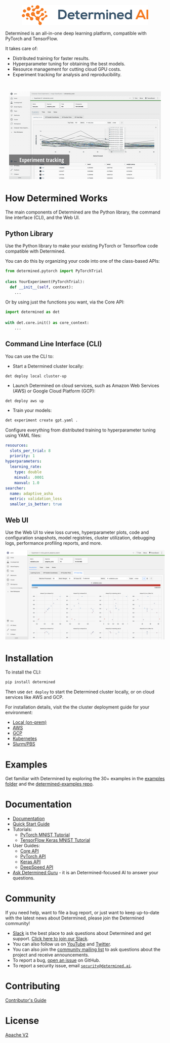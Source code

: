 <p align="center"><img width="400" src="determined-logo.svg" alt="Determined AI Logo"></p>

Determined is an all-in-one deep learning platform, compatible with PyTorch and TensorFlow.

It takes care of:

- Distributed training for faster results.
- Hyperparameter tuning for obtaining the best models.
- Resource management for cutting cloud GPU costs.
- Experiment tracking for analysis and reproducibility.

<br/>

<p align="center">
<img alt="Features gif" src="./docs/assets/readme_images/features.gif">
</p>

# How Determined Works

The main components of Determined are the Python library, the command line interface (CLI), and the Web UI.

## Python Library

Use the Python library to make your existing PyTorch or Tensorflow code compatible with Determined.

You can do this by organizing your code into one of the class-based APIs:

```python
from determined.pytorch import PyTorchTrial

class YourExperiment(PyTorchTrial):
  def __init__(self, context):
    ...
```

Or by using just the functions you want, via the Core API:

```python
import determined as det

with det.core.init() as core_context:
    ...
```

## Command Line Interface (CLI)

You can use the CLI to:

- Start a Determined cluster locally:

```
det deploy local cluster-up
```

- Launch Determined on cloud services, such as Amazon Web Services (AWS) or Google Cloud Platform (GCP):

```
det deploy aws up
```

- Train your models:

```bash
det experiment create gpt.yaml .
```

Configure everything from distributed training to hyperparameter tuning using YAML files:

```yaml
resources:
  slots_per_trial: 8
  priority: 1
hyperparameters:
  learning_rate:
    type: double
    minval: .0001
    maxval: 1.0
searcher:
  name: adaptive_asha
  metric: validation_loss
  smaller_is_better: true
```

## Web UI

Use the Web UI to view loss curves, hyperparameter plots, code and configuration snapshots, model registries, cluster utilization, debugging logs, performance profiling reports, and more.

![Web UI](docs/assets/readme_images/webui.png)

# Installation

To install the CLI:

```bash
pip install determined
```

Then use `det deploy` to start the Determined cluster locally, or on cloud services like AWS and GCP.

For installation details, visit the the cluster deployment guide for your environment:

- [Local (on-prem)](https://docs.determined.ai/latest/setup-cluster/deploy-cluster/on-prem/overview.html)
- [AWS](https://docs.determined.ai/latest/setup-cluster/deploy-cluster/aws/overview.html)
- [GCP](https://docs.determined.ai/latest/setup-cluster/deploy-cluster/gcp/overview.html)
- [Kubernetes](https://docs.determined.ai/latest/setup-cluster/deploy-cluster/k8s/overview.html)
- [Slurm/PBS](https://docs.determined.ai/latest/setup-cluster/deploy-cluster/slurm/overview.html)

# Examples
Get familiar with Determined by exploring the 30+ examples in the [examples folder](https://github.com/determined-ai/determined/tree/main/examples) and the [determined-examples repo](https://github.com/determined-ai/determined-examples).

# Documentation

- [Documentation](https://docs.determined.ai)
- [Quick Start Guide](https://docs.determined.ai/latest/getting-started.html)
- Tutorials:
  - [PyTorch MNIST Tutorial](https://docs.determined.ai/latest/tutorials/pytorch-mnist-tutorial.html)
  - [TensorFlow Keras MNIST Tutorial](https://docs.determined.ai/latest/tutorials/tf-mnist-tutorial.html)
- User Guides:
  - [Core API](https://docs.determined.ai/latest/model-dev-guide/apis-howto/api-core-ug.html)
  - [PyTorch API](https://docs.determined.ai/latest/model-dev-guide/apis-howto/api-pytorch-ug.html)
  - [Keras API](https://docs.determined.ai/latest/model-dev-guide/apis-howto/api-keras-ug.html)
  - [DeepSpeed API](https://docs.determined.ai/latest/model-dev-guide/apis-howto/deepspeed/overview.html)
- [Ask Determined Guru](https://gurubase.io/g/determined) - it is an Determined-focused AI to answer your questions.

# Community

If you need help, want to file a bug report, or just want to keep up-to-date
with the latest news about Determined, please join the Determined community!

- [Slack](https://determined-community.slack.com) is the best place to
  ask questions about Determined and get support. [Click here to join our Slack](https://determined-community.slack.com).
- You can also follow us on [YouTube](https://www.youtube.com/@DeterminedAI) and [Twitter](https://www.twitter.com/DeterminedAI).
- You can also join the [community mailing list](https://groups.google.com/a/determined.ai/forum/#!forum/community)
  to ask questions about the project and receive announcements.
- To report a bug, [open an issue](https://github.com/determined-ai/determined/issues) on GitHub.
- To report a security issue, email [`security@determined.ai`](mailto:security@determined.ai).

# Contributing

[Contributor's Guide](CONTRIBUTING.md)

# License

[Apache V2](LICENSE)
